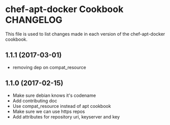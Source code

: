# chef-apt-docker Cookbook CHANGELOG

This file is used to list changes made in each version of the chef-apt-docker cookbook.

## 1.1.1 (2017-03-01)
- removing dep on compat_resource

## 1.1.0 (2017-02-15)

- Make sure debian knows it's codename
- Add contributing doc
- Use compat_resource instead of apt cookbook
- Make sure we can use https repos
- Add attributes for repository uri, keyserver and key
